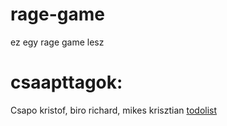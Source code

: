 # rage-game
ez egy rage game lesz
# csaapttagok:
Csapo kristof, biro richard, mikes krisztian
[todolist](https://docs.google.com/document/d/1EltdYIphQ4I84_JIDFMfQsoliOcMl9FmJxt5_JOOKgM/edit?usp=sharing)